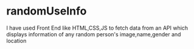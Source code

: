 # randomUseInfo
I have used Front End like HTML,CSS,JS to fetch data from an API which displays information of any random person's image,name,gender and location
